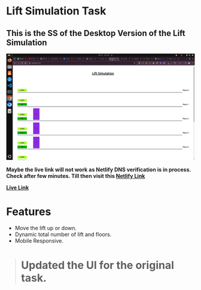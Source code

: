 # Lift Simulation Task

## This is the SS of the Desktop Version of the Lift Simulation
[![Demo Video](./assets/image.png)](./assets/Lift-Problem-Demo.mov)


**Maybe the live link will not work as Netlify DNS verification is in process. Check after few minutes. Till then visit this [Netlify Link](https://barundev-lift-simulation.netlify.app)**

**[Live Link](https://lift.baruntiwary.dev)**

# Features

- Move the lift up or down.
- Dynamic total number of lift and floors.
- Mobile Responsive.

> # Updated the UI for the original task.